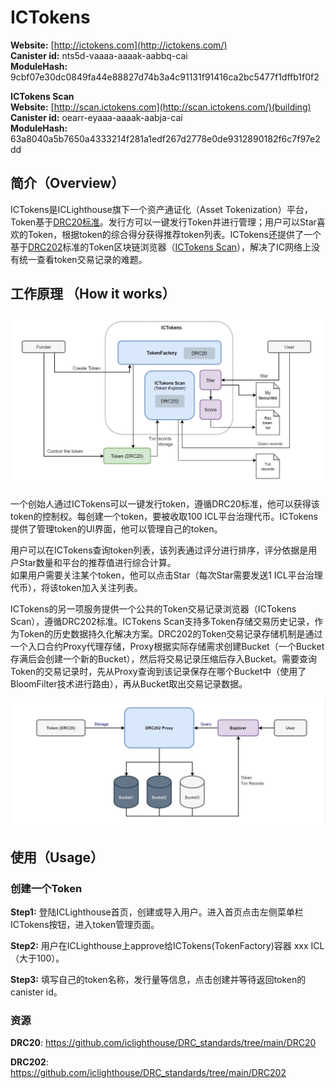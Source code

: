 # ICTokens

**Website:** [http://ictokens.com](http://ictokens.com/)  
**Canister id:**  nts5d-vaaaa-aaaak-aabbq-cai  
**ModuleHash:** 9cbf07e30dc0849fa44e88827d74b3a4c91131f91416ca2bc5477f1dffb1f0f2

**ICTokens Scan**  
**Website:** [http://scan.ictokens.com](http://scan.ictokens.com/)(building)  
**Canister id:**  oearr-eyaaa-aaaak-aabja-cai  
**ModuleHash:** 63a8040a5b7650a4333214f281a1edf267d2778e0de9312890182f6c7f97e2dd

## 简介（Overview）

ICTokens是ICLighthouse旗下一个资产通证化（Asset Tokenization）平台，Token基于[DRC20标准](https://github.com/iclighthouse/DRC_standards/tree/main/DRC20)。发行方可以一键发行Token并进行管理；用户可以Star喜欢的Token，根据token的综合得分获得推荐token列表。ICTokens还提供了一个基于[DRC202](https://github.com/iclighthouse/DRC_standards/tree/main/DRC202)标准的Token区块链浏览器（[ICTokens Scan](http://scan.ictokens.com)），解决了IC网络上没有统一查看token交易记录的难题。

## 工作原理 （How it works）

![image](ictokens.png)

一个创始人通过ICTokens可以一键发行token，遵循DRC20标准，他可以获得该token的控制权。每创建一个token，要被收取100 ICL平台治理代币。ICTokens提供了管理token的UI界面，他可以管理自己的token。

用户可以在ICTokens查询token列表，该列表通过评分进行排序，评分依据是用户Star数量和平台的推荐值进行综合计算。   
如果用户需要关注某个token，他可以点击Star（每次Star需要发送1 ICL平台治理代币），将该token加入关注列表。

ICTokens的另一项服务提供一个公共的Token交易记录浏览器（ICTokens Scan），遵循DRC202标准。ICTokens Scan支持多Token存储交易历史记录，作为Token的历史数据持久化解决方案。DRC202的Token交易记录存储机制是通过一个入口合约Proxy代理存储，Proxy根据实际存储需求创建Bucket（一个Bucket存满后会创建一个新的Bucket），然后将交易记录压缩后存入Bucket。需要查询Token的交易记录时，先从Proxy查询到该记录保存在哪个Bucket中（使用了BloomFilter技术进行路由），再从Bucket取出交易记录数据。

![image](drc202.png)

## 使用（Usage）

### 创建一个Token

**Step1:** 登陆ICLighthouse首页，创建或导入用户。进入首页点击左侧菜单栏ICTokens按钮，进入token管理页面。 

**Step2:** 用户在ICLighthouse上approve给ICTokens(TokenFactory)容器 xxx ICL（大于100）。

**Step3:** 填写自己的token名称，发行量等信息，点击创建并等待返回token的canister id。

### 资源

**DRC20**: https://github.com/iclighthouse/DRC_standards/tree/main/DRC20

**DRC202**: https://github.com/iclighthouse/DRC_standards/tree/main/DRC202

